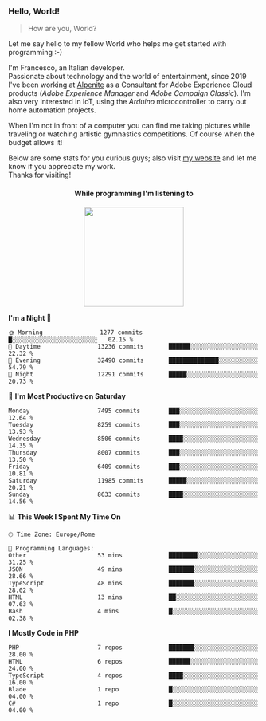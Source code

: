 ### Hello, World!

> How are you, World?

Let me say hello to my fellow World who helps me get started with programming :-)

I'm Francesco, an Italian developer.  
Passionate about technology and the world of entertainment, since 2019 I've been working at [Alpenite](https://www.alpenite.com) as a Consultant for Adobe Experience Cloud products (*Adobe Experience Manager* and *Adobe Campaign Classic*). I'm also very interested in IoT, using the *Arduino* microcontroller to carry out home automation projects.

When I'm not in front of a computer you can find me taking pictures while traveling or watching artistic gymnastics competitions. Of course when the budget allows it!

Below are some stats for you curious guys; also visit [my website](https://www.francescorega.eu) and let me know if you appreciate my work.  
Thanks for visiting!

<div align="center">
  <h4>While programming I'm listening to</h4>
  <a href="https://apps.francescorega.eu/now-playing/11147232609" target="_blank"><img src="https://apps.francescorega.eu/now-playing/11147232609" width="200"></a>
</div>

<!--START_SECTION:waka-->
**I'm a Night 🦉** 

```text
🌞 Morning                1277 commits        █░░░░░░░░░░░░░░░░░░░░░░░░   02.15 % 
🌆 Daytime                13236 commits       ██████░░░░░░░░░░░░░░░░░░░   22.32 % 
🌃 Evening                32490 commits       ██████████████░░░░░░░░░░░   54.79 % 
🌙 Night                  12291 commits       █████░░░░░░░░░░░░░░░░░░░░   20.73 % 
```
📅 **I'm Most Productive on Saturday** 

```text
Monday                   7495 commits        ███░░░░░░░░░░░░░░░░░░░░░░   12.64 % 
Tuesday                  8259 commits        ███░░░░░░░░░░░░░░░░░░░░░░   13.93 % 
Wednesday                8506 commits        ████░░░░░░░░░░░░░░░░░░░░░   14.35 % 
Thursday                 8007 commits        ███░░░░░░░░░░░░░░░░░░░░░░   13.50 % 
Friday                   6409 commits        ███░░░░░░░░░░░░░░░░░░░░░░   10.81 % 
Saturday                 11985 commits       █████░░░░░░░░░░░░░░░░░░░░   20.21 % 
Sunday                   8633 commits        ████░░░░░░░░░░░░░░░░░░░░░   14.56 % 
```


📊 **This Week I Spent My Time On** 

```text
🕑︎ Time Zone: Europe/Rome

💬 Programming Languages: 
Other                    53 mins             ████████░░░░░░░░░░░░░░░░░   31.25 % 
JSON                     49 mins             ███████░░░░░░░░░░░░░░░░░░   28.66 % 
TypeScript               48 mins             ███████░░░░░░░░░░░░░░░░░░   28.02 % 
HTML                     13 mins             ██░░░░░░░░░░░░░░░░░░░░░░░   07.63 % 
Bash                     4 mins              █░░░░░░░░░░░░░░░░░░░░░░░░   02.38 % 
```

**I Mostly Code in PHP** 

```text
PHP                      7 repos             ███████░░░░░░░░░░░░░░░░░░   28.00 % 
HTML                     6 repos             ██████░░░░░░░░░░░░░░░░░░░   24.00 % 
TypeScript               4 repos             ████░░░░░░░░░░░░░░░░░░░░░   16.00 % 
Blade                    1 repo              █░░░░░░░░░░░░░░░░░░░░░░░░   04.00 % 
C#                       1 repo              █░░░░░░░░░░░░░░░░░░░░░░░░   04.00 % 
```




<!--END_SECTION:waka-->
